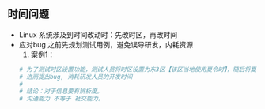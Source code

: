 ## **时间问题**

- Linux 系统涉及到时间改动时：先改时区，再改时间
- 应对bug 之前先规划测试用例，避免误导研发，内耗资源
    1. 案例1：
    ```sh
    # 为了测试时区设置功能，测试人员将时区设置为东3区【该区当地使用夏令时】，随后将夏令时关闭，导致服务器的时间落后于当地时间1小时
    # 进而提出bug, 消耗研发人员的开发时间
    #
    # 结论：对于信息要有辨析度。
    # 沟通能力 不等于 社交能力。
    ```





















